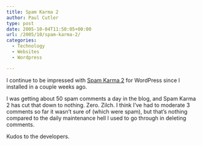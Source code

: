 ```yaml
---
title: Spam Karma 2
author: Paul Cutler
type: post
date: 2005-10-04T11:50:05+00:00
url: /2005/10/spam-karma-2/
categories:
  - Technology
  - Websites
  - Wordpress

---
```

I continue to be impressed with [Spam Karma 2][1] for WordPress since I installed in a couple weeks ago.

I was getting about 50 spam comments a day in the blog, and Spam Karma 2 has cut that down to nothing. Zero. Zilch. I think I&#8217;ve had to moderate 3 comments so far it wasn&#8217;t sure of (which were spam), but that&#8217;s nothing compared to the daily maintenance hell I used to go through in deleting comments.

Kudos to the developers.

 [1]: http://unknowngenius.com/blog/wordpress/spam-karma/
